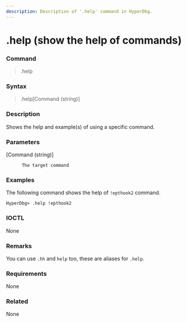 ```yaml
---
description: Description of '.help' command in HyperDbg.
---
```


# .help \(show the help of commands\)

### Command

> .help

### Syntax

> .help\[Command \(string\)\]

### Description

Shows the help and example\(s\) of using a specific command. 

### Parameters

\[Command \(string\)\]

          The target command

### Examples

The following command shows the help of `!epthook2` command.

```text
HyperDbg> .help !epthook2
```

### IOCTL

None

### **Remarks**

You can use `.hh` and `help` too, these are aliases for `.help`.

### Requirements

None

### Related

None

